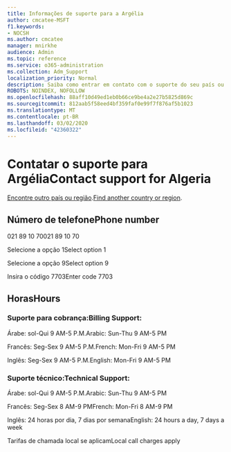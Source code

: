 ```yaml
---
title: Informações de suporte para a Argélia
author: cmcatee-MSFT
f1.keywords:
- NOCSH
ms.author: cmcatee
manager: mnirkhe
audience: Admin
ms.topic: reference
ms.service: o365-administration
ms.collection: Adm_Support
localization_priority: Normal
description: Saiba como entrar em contato com o suporte do seu país ou região.
ROBOTS: NOINDEX, NOFOLLOW
ms.openlocfilehash: 88aff10d49ed1eb0b66ce9be4a2e27b5825d869c
ms.sourcegitcommit: 812aab5f58eed4bf359faf0e99f7f876af5b1023
ms.translationtype: MT
ms.contentlocale: pt-BR
ms.lasthandoff: 03/02/2020
ms.locfileid: "42360322"
---
```

# <a name="contact-support-for-algeria"></a><span data-ttu-id="53059-103">Contatar o suporte para Argélia</span><span class="sxs-lookup"><span data-stu-id="53059-103">Contact support for Algeria</span></span>

<span data-ttu-id="53059-104">[Encontre outro país ou região](../contact-support-for-business-products.md).</span><span class="sxs-lookup"><span data-stu-id="53059-104">[Find another country or region](../contact-support-for-business-products.md).</span></span>

## <a name="phone-number"></a><span data-ttu-id="53059-105">Número de telefone</span><span class="sxs-lookup"><span data-stu-id="53059-105">Phone number</span></span>
<span data-ttu-id="53059-106">021 89 10 70</span><span class="sxs-lookup"><span data-stu-id="53059-106">021 89 10 70</span></span>

<span data-ttu-id="53059-107">Selecione a opção 1</span><span class="sxs-lookup"><span data-stu-id="53059-107">Select option 1</span></span>

<span data-ttu-id="53059-108">Selecione a opção 9</span><span class="sxs-lookup"><span data-stu-id="53059-108">Select option 9</span></span>

<span data-ttu-id="53059-109">Insira o código 7703</span><span class="sxs-lookup"><span data-stu-id="53059-109">Enter code 7703</span></span>

## <a name="hours"></a><span data-ttu-id="53059-110">Horas</span><span class="sxs-lookup"><span data-stu-id="53059-110">Hours</span></span>
### <a name="billing-support"></a><span data-ttu-id="53059-111">Suporte para cobrança:</span><span class="sxs-lookup"><span data-stu-id="53059-111">Billing Support:</span></span>

<span data-ttu-id="53059-112">Árabe: sol-Qui 9 AM-5 P.M.</span><span class="sxs-lookup"><span data-stu-id="53059-112">Arabic: Sun-Thu 9 AM-5 PM</span></span>

<span data-ttu-id="53059-113">Francês: Seg-Sex 9 AM-5 P.M.</span><span class="sxs-lookup"><span data-stu-id="53059-113">French: Mon-Fri 9 AM-5 PM</span></span>

<span data-ttu-id="53059-114">Inglês: Seg-Sex 9 AM-5 P.M.</span><span class="sxs-lookup"><span data-stu-id="53059-114">English: Mon-Fri 9 AM-5 PM</span></span>

### <a name="technical-support"></a><span data-ttu-id="53059-115">Suporte técnico:</span><span class="sxs-lookup"><span data-stu-id="53059-115">Technical Support:</span></span>

<span data-ttu-id="53059-116">Árabe: sol-Qui 9 AM-5 P.M.</span><span class="sxs-lookup"><span data-stu-id="53059-116">Arabic: Sun-Thu 9 AM-5 PM</span></span>

<span data-ttu-id="53059-117">Francês: Seg-Sex 8 AM-9 PM</span><span class="sxs-lookup"><span data-stu-id="53059-117">French: Mon-Fri 8 AM-9 PM</span></span>

<span data-ttu-id="53059-118">Inglês: 24 horas por dia, 7 dias por semana</span><span class="sxs-lookup"><span data-stu-id="53059-118">English: 24 hours a day, 7 days a week</span></span>

<span data-ttu-id="53059-119">Tarifas de chamada local se aplicam</span><span class="sxs-lookup"><span data-stu-id="53059-119">Local call charges apply</span></span>
